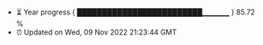 - ⏳ Year progress { █████████████████████████▁▁▁▁▁ } 85.72 %
- ⏰ Updated on Wed, 09 Nov 2022 21:23:44 GMT

